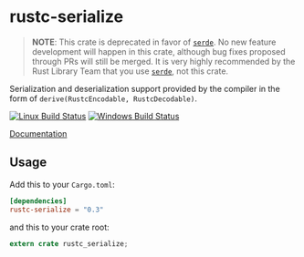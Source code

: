 # rustc-serialize

> **NOTE**: This crate is deprecated in favor of [`serde`]. No new feature
> development will happen in this crate, although bug fixes proposed through PRs
> will still be merged. It is very highly recommended by the Rust Library Team
> that you use [`serde`], not this crate.

[`serde`]: https://serde.rs

Serialization and deserialization support provided by the compiler in the form
of `derive(RustcEncodable, RustcDecodable)`.

[![Linux Build Status](https://travis-ci.com/rust-lang-deprecated/rustc-serialize.svg?branch=master)](https://travis-ci.com/rust-lang-deprecated/rustc-serialize)
[![Windows Build Status](https://ci.appveyor.com/api/projects/status/ka194de75aapwpft?svg=true)](https://ci.appveyor.com/project/alexcrichton/rustc-serialize)

[Documentation](https://docs.rs/rustc-serialize)

## Usage

Add this to your `Cargo.toml`:

```toml
[dependencies]
rustc-serialize = "0.3"
```

and this to your crate root:

```rust
extern crate rustc_serialize;
```

